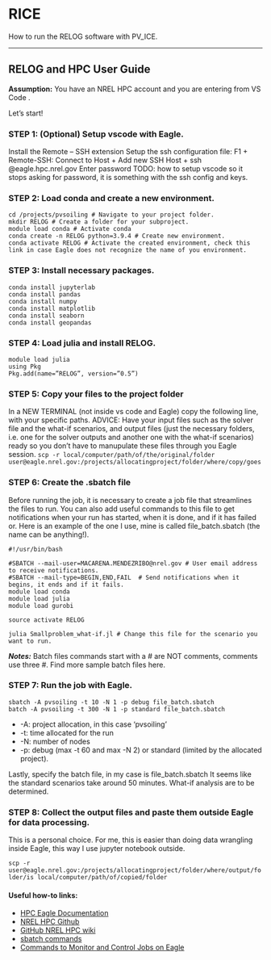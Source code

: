 # RICE

How to run the RELOG software with PV_ICE.

---
## RELOG and HPC User Guide

**Assumption:** You have an NREL HPC account and you are entering from VS Code .

Let’s start!

### STEP 1: (Optional) Setup vscode with Eagle.

Install the Remote – SSH extension
Setup the ssh configuration file: F1 + Remote-SSH: Connect to Host + Add new SSH Host + ssh <username>@eagle.hpc.nrel.gov
Enter password
TODO: how to setup vscode so it stops asking for password, it is something with the ssh config and keys.

### STEP 2: Load conda and create a new environment.

```
cd /projects/pvsoiling # Navigate to your project folder.
mkdir RELOG # Create a folder for your subproject.
module load conda # Activate conda
conda create -n RELOG python=3.9.4 # Create new environment.
conda activate RELOG # Activate the created environment, check this link in case Eagle does not recognize the name of you environment.
```

### STEP 3: Install necessary packages.

```
conda install jupyterlab
conda install pandas
conda install numpy
conda install matplotlib
conda install seaborn
conda install geopandas
```

### STEP 4: Load julia and install RELOG.

```
module load julia
using Pkg
Pkg.add(name=”RELOG”, version=”0.5”)
```

### STEP 5: Copy your files to the project folder

In a NEW TERMINAL (not inside vs code and Eagle) copy the following line, with your specific paths. ADVICE: Have your input files such as the solver file and the what-if scenarios, and output files (just the necessary folders, i.e. one for the solver outputs and another one with the what-if scenarios) ready so you don’t have to manupulate these files through you Eagle session.
`scp -r local/computer/path/of/the/original/folder user@eagle.nrel.gov:/projects/allocatingproject/folder/where/copy/goes`

### STEP 6: Create the .sbatch file
Before running the job, it is necessary to create a job file that streamlines the files to run. You can also add useful commands to this file to get notifications when your run has started, when it is done, and if it has failed or. Here is an example of the one I use, mine is called file_batch.sbatch (the name can be anything!).

```
#!/usr/bin/bash

#SBATCH --mail-user=MACARENA.MENDEZRIBO@nrel.gov # User email address to receive notifications.
#SBATCH --mail-type=BEGIN,END,FAIL	# Send notifications when it begins, it ends and if it fails.
module load conda
module load julia
module load gurobi

source activate RELOG

julia Smallproblem_what-if.jl # Change this file for the scenario you want to run.
```

***Notes:***
Batch files commands start with a # are NOT comments, comments use three #.
Find more sample batch files here.

### STEP 7: Run the job with Eagle.

```
sbatch -A pvsoiling -t 10 -N 1 -p debug file_batch.sbatch
batch -A pvsoiling -t 300 -N 1 -p standard file_batch.sbatch
```

* -A: project allocation, in this case ‘pvsoiling’
* -t: time allocated for the run
* -N: number of nodes
* -p: debug (max -t 60 and max -N 2) or standard (limited by the allocated project).

Lastly, specify the batch file, in my case is file_batch.sbatch
It seems like the standard scenarios take around 50 minutes. What-if analysis are to be determined.

### STEP 8: Collect the output files and paste them outside Eagle for data processing.
This is a personal choice. For me, this is easier than doing data wrangling inside Eagle, this way I use jupyter notebook outside.

`scp -r user@eagle.nrel.gov:/projects/allocatingproject/folder/where/output/folder/is local/computer/path/of/copied/folder`


#### Useful how-to links: 
* [HPC Eagle Documentation](https://www.nrel.gov/hpc/eagle-system.html)
* [NREL HPC Github](https://nrel.github.io/HPC/Documentation/)
* [GitHub NREL HPC wiki](https://github.com/NREL/HPC/wiki/)
* [sbatch commands](https://slurm.schedmd.com/sbatch.html)
* [Commands to Monitor and Control Jobs on Eagle](https://www.nrel.gov/hpc/eagle-monitor-control-commands.html)
